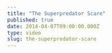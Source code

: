 ```yaml
---
title: "The Superpredator Scare"
published: true
date: 2014-04-07T09:00:00.000Z
type: video
slug: the-superpredator-scare
---
```


